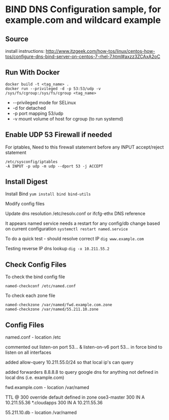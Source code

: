 # BIND DNS Configuration sample, for example.com and wildcard example

Source
------

install instructions: http://www.itzgeek.com/how-tos/linux/centos-how-tos/configure-dns-bind-server-on-centos-7-rhel-7.html#axzz3ZCAxA2oC

Run With Docker
---------------

	docker build -t <tag_name> .
	docker run --privileged -d -p 53:53/udp -v /sys/fs/cgroup:/sys/fs/cgroup <tag_name>

* --privileged mode for SELinux
* -d for detached
* -p port mapping 53/udp
* -v mount volume of host for cgroup (to run systemd)

Enable UDP 53 Firewall if needed
--------------------------------
For iptables,
Need to this firewall statement before any INPUT accept/reject statement
	
	/etc/sysconfig/iptables
	-A INPUT -p udp -m udp --dport 53 -j ACCEPT

Install Digest
--------------

Install Bind
`yum install bind bind-utils`

Modify config files

Update dns resolution /etc/resolv.conf or ifcfg-ethx DNS reference

It appears named service needs a restart for any config/db change based on current configuration
`systemctl restart named.service`

To do a quick test - should resolve correct IP
`dig www.example.com`

Testing reverse IP dns lookup
`dig -x 10.211.55.2`

Check Config Files
------------------
To check the bind config file

	named-checkconf /etc/named.conf

To check each zone file

	named-checkzone /var/named/fwd.example.com.zone
	named-checkzone /var/named/55.211.10.zone

Config Files
------------

named.conf - location /etc

commented out listen-on port 53... & listen-on-v6 port 53... in force bind to listen on all interfaces

added allow-query 10.211.55.0/24 so that local ip's can query

added forwarders 8.8.8.8 to query google dns for anything not defined in local dns (i.e. example.com)



fwd.example.com - location /var/named

TTL @ 300 override default defined in zone
ose3-master 300 IN A 10.211.55.36
*.cloudapps 300	IN A 10.211.55.36

55.211.10.db	- location /var/named


